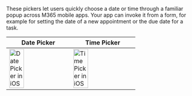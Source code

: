 These pickers let users quickly choose a date or time through a familiar popup across M365 mobile apps. Your app can invoke it from a form, for example for setting the date of a new appointment or the due date for a task.

| Date Picker                                                                                                                                                                   | Time Picker                                                                                                                                                                   |
| ----------------------------------------------------------------------------------------------------------------------------------------------------------------------------- | ----------------------------------------------------------------------------------------------------------------------------------------------------------------------------- |
| <img src="https://static2.sharepointonline.com/files/fabric/fabric-website/images/controls/ios/DateTimePicker/datepicker.png" alt="Date Picker in iOS" style="width: 50%;" /> | <img src="https://static2.sharepointonline.com/files/fabric/fabric-website/images/controls/ios/DateTimePicker/timepicker.png" alt="Time Picker in iOS" style="width: 50%;" /> |
